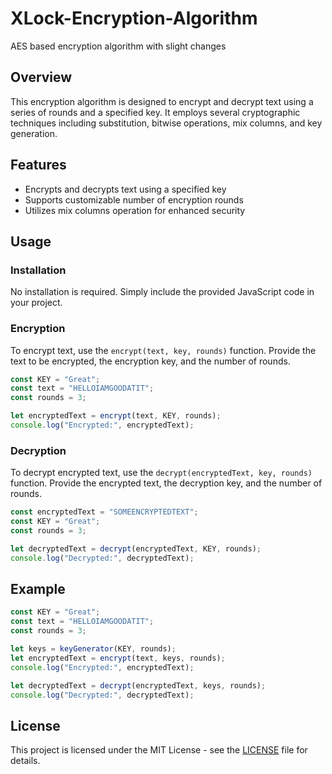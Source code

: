 # XLock-Encryption-Algorithm
 AES based encryption algorithm with slight changes


## Overview

This encryption algorithm is designed to encrypt and decrypt text using a series of rounds and a specified key. It employs several cryptographic techniques including substitution, bitwise operations, mix columns, and key generation.

## Features

- Encrypts and decrypts text using a specified key
- Supports customizable number of encryption rounds
- Utilizes mix columns operation for enhanced security

## Usage

### Installation

No installation is required. Simply include the provided JavaScript code in your project.

### Encryption

To encrypt text, use the `encrypt(text, key, rounds)` function. Provide the text to be encrypted, the encryption key, and the number of rounds.

```javascript
const KEY = "Great";
const text = "HELLOIAMGOODATIT";
const rounds = 3;

let encryptedText = encrypt(text, KEY, rounds);
console.log("Encrypted:", encryptedText);
```

### Decryption

To decrypt encrypted text, use the `decrypt(encryptedText, key, rounds)` function. Provide the encrypted text, the decryption key, and the number of rounds.

```javascript
const encryptedText = "SOMEENCRYPTEDTEXT";
const KEY = "Great";
const rounds = 3;

let decryptedText = decrypt(encryptedText, KEY, rounds);
console.log("Decrypted:", decryptedText);
```

## Example

```javascript
const KEY = "Great";
const text = "HELLOIAMGOODATIT";
const rounds = 3;

let keys = keyGenerator(KEY, rounds);
let encryptedText = encrypt(text, keys, rounds);
console.log("Encrypted:", encryptedText);

let decryptedText = decrypt(encryptedText, keys, rounds);
console.log("Decrypted:", decryptedText);
```

## License

This project is licensed under the MIT License - see the [LICENSE](LICENSE) file for details.
